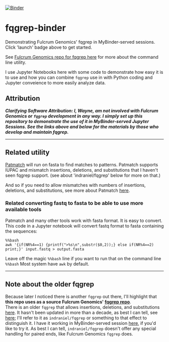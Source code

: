 [![Binder](https://mybinder.org/badge_logo.svg)](https://mybinder.org/v2/gh/fomightez/fqgrep-binder/HEAD?urlpath=%2Fdoc%2Ftree%2FDemonstrate+Fulcrum+Genomics+fqgrep.ipynb)

# fqgrep-binder
Demonstrating Fulcrum Genomics' fqgrep in MyBinder-served sessions.  
Click 'launch' badge above to get started.

See [Fulcrum Genomics repo for fqgrep here](https://github.com/fulcrumgenomics/fqgrep) for more about the command line utility.

I use Jupyter Notebooks here with some code to demonstrate how easy it is to use and how you can combine `fqgrep` use in with Python coding and Jupyter conveience to more easily analyze data.


## Attribution

***Clarifying Software Attribution: I, Wayne, am not involved with Fulcrum Genomics or `fqgrep` development in any way. I simply set up this repository to demonstrate the use of it in MyBinder-served Jupyter Sessions. See the links above and below for the materials by those who develop and maintain fqgrep.***

--------

## Related utility

[Patmatch](https://github.com/fomightez/patmatch-binder) will run on fasta to find matches to patterns. Patmatch supports IUPAC and mismatch insertions, deletions, and substitutions that I haven't seen fqgrep support. (see about 'indraniel/fqgrep' below for more on that.)

And so if you need to allow mismatches with numbers of insertions, deletions, and substitutions, see more about Patmatch [here](https://github.com/fomightez/patmatch-binder).


### Related converting fastq to fasta to be able to use more available tools

Patmatch and many other tools work with fasta format. It is easy to convert.  
This code in a Jupyter notebook will convert fastq format to fasta containing the sequences:

```shell
%%bash
awk '{if(NR%4==1) {printf(">%s\n",substr($0,2));} else if(NR%4==2) print;}' input.fastq > output.fasta
```

Leave off the magic `%%bash` line if you want to run that on the command line `%%bash` Most system have `awk` by default.


--------

## Note about the older fqgrep

Because later I noticed there is another `fqgrep` out there, I'll highlight that **this repo uses as a source Fulcrum Genomics' [fqgrep repo](https://github.com/fulcrumgenomics/fqgrep)**.   
There is an older `fqgrep` that allows insertions, deletions, and substitutions [here](https://github.com/indraniel/fqgrep). It hasn't been updated in more than a decade, as best I can tell, see [here](https://github.com/indraniel/fqgrep/releases/tag/v0.4.4); I'll refer to it as `indraniel/fqgrep` or something to that effect to distinguish it. I have it working in MyBinder-served session [here](https://github.com/fomightez/indraniel_fqgrep-binder), if you'd like to try it. As best I can tell, `indraniel/fqgrep` doesn't offer any special handling for paired ends, like Fulcrum Genomics `fqgrep` does. 
